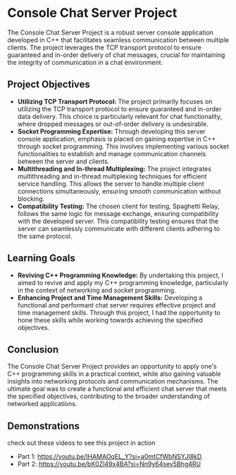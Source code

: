 # Console Chat Server Project

The Console Chat Server Project is a robust server console application developed in C++ that facilitates seamless communication between multiple clients. The project leverages the TCP transport protocol to ensure guaranteed and in-order delivery of chat messages, crucial for maintaining the integrity of communication in a chat environment.

## Project Objectives
- **Utilizing TCP Transport Protocol:** The project primarily focuses on utilizing the TCP transport protocol to ensure guaranteed and in-order data delivery. This choice is particularly relevant for chat functionality, where dropped messages or out-of-order delivery is undesirable.
- **Socket Programming Expertise:** Through developing this server console application, emphasis is placed on gaining expertise in C++ through socket programming. This involves implementing various socket functionalities to establish and manage communication channels between the server and clients.
- **Multithreading and In-thread Multiplexing:** The project integrates multithreading and in-thread multiplexing techniques for efficient service handling. This allows the server to handle multiple client connections simultaneously, ensuring smooth communication without blocking.
- **Compatibility Testing:** The chosen client for testing, Spaghetti Relay, follows the same logic for message exchange, ensuring compatibility with the developed server. This compatibility testing ensures that the server can seamlessly communicate with different clients adhering to the same protocol.

## Learning Goals
- **Reviving C++ Programming Knowledge:** By undertaking this project, I aimed to revive and apply my C++ programming knowledge, particularly in the context of networking and socket programming.
- **Enhancing Project and Time Management Skills:** Developing a functional and performant chat server requires effective project and time management skills. Through this project, I had the opportunity to hone these skills while working towards achieving the specified objectives.

## Conclusion
The Console Chat Server Project provides an opportunity to apply one's C++ programming skills in a practical context, while also gaining valuable insights into networking protocols and communication mechanisms. The ultimate goal was to create a functional and efficient chat server that meets the specified objectives, contributing to the broader understanding of networked applications.

## Demonstrations
check out these videos to see this project in action
- Part 1: https://youtu.be/IHAMAOqEL_Y?si=a0mtCfWbNSYJI8kD
- Part 2: https://youtu.be/bK0Zl49x4BA?si=Nn9y64sey5Bhg4RU

